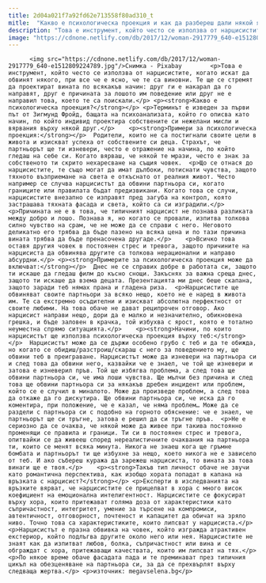 ```yaml
---
title: 2d04a021f7a92fd62e713558f80ad310_t
mitle:  "Какво е психологическа проекция и как да разбереш дали някой я използва върху теб"
description: "Това е инструмент, който често се използва от нарцисистите, когато искат да обвинят някого, при все че е ясно, че те са виновни. Те ще се стремят да проектират вината по всякакъв начин: друг ги е накарал да го направят, друг е причината за лошото им поведение или друг не е направил това, което те …"
image: "https://cdnone.netlify.com/db/2017/12/woman-2917779_640-e1512809224789.jpg"
---
```


          <img src="https://cdnone.netlify.com/db/2017/12/woman-2917779_640-e1512809224789.jpg"/>Снимка - Pixabay        <p>Това е инструмент, който често се използва от нарцисистите, когато искат да обвинят някого, при все че е ясно, че те са виновни. Те ще се стремят да проектират вината по всякакъв начин: друг ги е накарал да го направят, друг е причината за лошото им поведение или друг не е направил това, което те са поискали.</p> <p><strong>Какво е психологическа проекция?</strong></p> <p>Терминът е изведен за първи път от Зигмунд Фройд, бащата на психоанализата, който го описва като начин, по който индивид проектира собствените си нежелани мисли и вярвания върху някой друг.</p>    <p><strong>Примери за психологическа проекция:</strong></p>  Родители, които не са постигнали своите цели в живота и изискват успеха от собствените си деца. Страхът, че партньорът ще ти изневери, често е отражение на начина, по който гледаш на себе си. Когато вярваш, че някой те мрази, често е знак за собственото ти скрито нехаресване на същия човек.  <p>Що се отнася до нарцисистите, те също могат да имат дълбоки, потиснати чувства, защото тяхното възприемане на света е откъснато от реалния живот. Често например се случва нарцисистът да обвини партньора си, когато границите или правилата бъдат предизвикани. Когато това се случи, нарцисистите внезапно се изправят пред загуба на контрол, която застрашава тяхната фасада и света, който са си изградили.</p> <p>Причината не е в това, че типичният нарцисист не познава разликата между добро и лошо. Познава я, но когато се провали, изпитва толкова силно чувство на срам, че не може да се справи с него. Неговото деликатно его трябва да бъде пазено на всяка цена и по тази причина вината трябва да бъде пренасочена другаде.</p>    <p>Всичко това оставя другия човек в постоянен стрес и тревога, защото причините на нарцисиста да обвинява другите са толкова нерационални и направо абсурдни.</p> <p><strong>Примерите за психологическа проекция може да включват:</strong></p>  Днес не се справих добре в работата си, защото ти искаше да гледаш филм до късно снощи. Закъснях за важна среща днес, защото ти искаше да взема децата. Презентацията ми днес беше скапана, защото заради теб нямах прана и гладена риза.  <p>Нарцисистите ще обвиняват своите партньори за всяко нещо, което не е наред в живота им. Те са екстремно осъдителни и изискват абсолютна перфектност от своите любими. На това обаче не дават реципрочен отговор. Ако нарцисист направи нещо, дори да е малко и незначително, обикновена грешка, и бъде заловен в крачка, той избухва с ярост, която е тотално неуместна спрямо ситуацията.</p>    <p><strong>Начини, по които нарцисистът ще използва психологическа проекция върху теб:</strong></p>  Нарцисистът може да се държи особено грубо с теб и да те обижда, но когато се обидиш/разстроиш/скараш с него за поведението му, ще обвини теб в преиграване. Нарцисистът може да изневери на партньора си и след това да обвини него, казвайки че е знаел, че той ще изневери и затова е изневерил пръв. Той ще избягва проблема, а след това ще обвини партньора си, че има лоши чувства. Ще мълчи без причина и след това ще обвини партньора си за някакъв дребен инцидент или проблем, който се е случил в миналото. Може да произведе проблем, а след това да откаже да го дискутира. Ще обвини партньора си, че иска да го коментира, при положение, че е казал, че няма проблем… Може да се раздели с партньора си с подобно на горното обяснение: че е знаел, че партньорът ще си тръгне, затова е решил да си тръгне пръв.  <p>Не е сериозно да се очаква, че някой може да живее при такива постоянно променящи се правила и граници. Ти си в постоянен стрес и тревога, опитвайки се да живееш според нереалистичните очаквания на партньора ти, които се менят всяка минута. Никога не знаеш кога ще гръмне бомбата и партньорът ти ще избухне за нещо, което никога не е зависело от теб. И ако събереш куража да зарежеш нарцисиста, то вината за това винаги ще е твоя.</p>    <p><strong>Такъв тип личност обаче не звучи като романтична перспектива, как изобщо хората попадат в капана на връзката с нарцисист?</strong></p> <p>Експерти в изследванията на връзките вярват, че нарцисистите се прицелват в хора с много висок коефициент на емоционална интелигентност. Нарцисистите се фокусират върху хора, които притежават голяма доза от характеристики като съпричастност, интегритет, умение за търсене на компромиси, автентичност, отговорност, почтеност и капацитет да обичат на зряло ниво. Точно това са характеристиките, които липсват у нарцисиста.</p> <p>Нарцисистът е празна обвивка на човек, който изгражда атрактивен екстериор, който подлъгва другите около него или нея. Нарцисистите не знаят как да изпитват любов, болка, съпричастност или вина и се обграждат с хора, притежаващи качествата, които им липсват на тях.</p> <p>По някое време обаче фасадата пада и те преминават през типичния цикъл на обезценяване на партньора си, за да се прехвърлят върху следваща жертва.</p> <p>източник: megavselena.bg</p>        